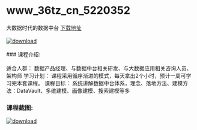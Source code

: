 # www_36tz_cn_5220352
大数据时代的数据中台
[下载地址](http://www.36tz.cn/article/5220352 "下载地址")
<br/></br>[![download](http://36tz.cn/muke_img/2021_07_1-18-300x159.png "下载地址")](http://www.36tz.cn/article/5220352 "下载地址")
<br/></br>### 课程介绍:<br/></br>适合人群：
数据产品经理、与数据中台相关研发、与大数据应用相关咨询人员、架构师
学习计划：
课程采用循序渐进的模式，每天拿出2个小时，预计一周可学习完本套课程。
课程目标：
系统讲解数据中台体系，理念、落地方法、建模方法：DataVault、多维建模、画像建模、搜索建模等多

### 课程截图:
[![download](http://36tz.cn/muke_img/2021_07_2-19.png "下载地址")](http://www.36tz.cn/article/5220352 "下载地址")
